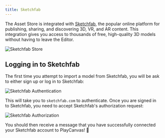 ```yaml
---
title: Sketchfab
---
```


The Asset Store is integrated with [Sketchfab](https://sketchfab.com/), the popular online platform for publishing, sharing, and discovering 3D, VR, and AR content. This integration gives you access to thousands of free, high-quality 3D models without having to leave the Editor.

![Sketchfab Store](/img/user-manual/assets/asset-store/sketchfab-store.png)

## Logging in to Sketchfab

The first time you attempt to import a model from Sketchfab, you will be ask to either sign up or log in to Sketchfab:

![Sketchfab Authentication](/img/user-manual/assets/asset-store/sketchfab-login.png)

This will take you to `sketchfab.com` to authenticate. Once you are signed in to Sketchfab, you need to accept Sketchfab's authorization request:

![Sketchfab Authorization](/img/user-manual/assets/asset-store/sketchfab-authorization.png)

You should then receive a message that you have successfully connected your Sketchfab account to PlayCanvas! 🎉
